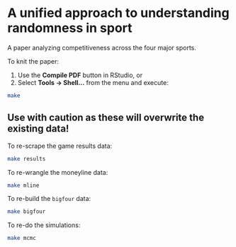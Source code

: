A unified approach to understanding randomness in sport
================

A paper analyzing competitiveness across the four major sports.

To knit the paper:

1.  Use the **Compile PDF** button in RStudio, or
2.  Select **Tools -&gt; Shell...** from the menu and execute:

``` bash
make
```

Use with caution as these will overwrite the existing data!
-----------------------------------------------------------

To re-scrape the game results data:

``` bash
make results
```

To re-wrangle the moneyline data:

``` bash
make mline
```

To re-build the `bigfour` data:

``` bash
make bigfour
```

To re-do the simulations:

``` bash
make mcmc
```
